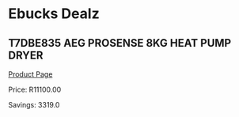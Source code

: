 
# Ebucks Dealz
## T7DBE835 AEG PROSENSE 8KG HEAT PUMP DRYER
[Product Page](https://www.ebucks.com/web/shop/productSelected.do?prodId=351987527&catId=704981826)

Price: R11100.00

Savings: 3319.0


	